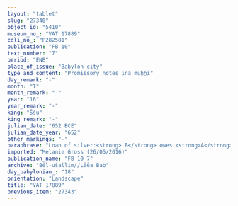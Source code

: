 ```yaml
---
layout: "tablet"
slug: "27340"
object_id: "5410"
museum_no_: "VAT 17889"
cdli_no_: "P282581"
publication: "FB 10"
text_number: "7"
period: "ENB"
place_of_issue: "Babylon city"
type_and_content: "Promissory notes ina muẖẖi"
day_remark: "-"
month: "I"
month_remark: "-"
year: "16"
year_remark: "-"
king: "Ššu"
king_remark: "-"
julian_date: "652 BCE"
julian_date_year: "652"
other_markings: "-"
paraphrase: "Loan of silver:<strong> B</strong> owes <strong>A</strong> 10 shekels of silver. The debt will bear an interest of 9 shekels per mina (15% p.a.). The woman <strong><sup>f</sup>C</strong> is paced as a pledge. 1 witness and the scribe, who is identical with <strong>B</strong>.<br /> <br /> <strong>A</strong> = Bēl-u&scaron;allim//Lēˀ&ecirc;a; <strong>B</strong> = &Scaron;abāya//Egibi; <strong><sup>f</sup>C</strong> = <sup>f</sup>Bānītu-&scaron;arri; Scribe = <strong>B</strong><br /> <br /> &nbsp;"
imported: "Melanie Gross (26/05/2016)"
publication_name: "FB 10 7"
archive: "Bēl-ušallim//Lēēa_Bab"
day_babylonian_: "18"
orientation: "Landscape"
title: "VAT 17889"
previous_item: "27343"
---
```

